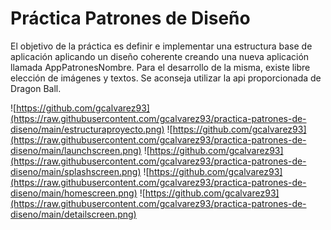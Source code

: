 # Práctica Patrones de Diseño

El objetivo de la práctica es definir e implementar una estructura base de
aplicación aplicando un diseño coherente creando una nueva aplicación
llamada AppPatronesNombre.
Para el desarrollo de la misma, existe libre elección de imágenes y textos. Se
aconseja utilizar la api proporcionada de Dragon Ball.

![https://github.com/gcalvarez93](https://raw.githubusercontent.com/gcalvarez93/practica-patrones-de-diseno/main/estructuraproyecto.png)
![https://github.com/gcalvarez93](https://raw.githubusercontent.com/gcalvarez93/practica-patrones-de-diseno/main/launchscreen.png)
![https://github.com/gcalvarez93](https://raw.githubusercontent.com/gcalvarez93/practica-patrones-de-diseno/main/splashscreen.png)
![https://github.com/gcalvarez93](https://raw.githubusercontent.com/gcalvarez93/practica-patrones-de-diseno/main/homescreen.png)
![https://github.com/gcalvarez93](https://raw.githubusercontent.com/gcalvarez93/practica-patrones-de-diseno/main/detailscreen.png)
